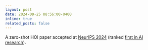 ```yaml
---
layout: post
date: 2024-09-25 08:56:00-0400
inline: true
related_posts: false
---
```


A zero-shot HOI paper accepted at [NeurIPS 2024](https://neurips.cc/Conferences/2024) (ranked [first in AI research](https://scholar.google.com/citations?view_op=top_venues&hl=en&vq=eng_artificialintelligence)). 

